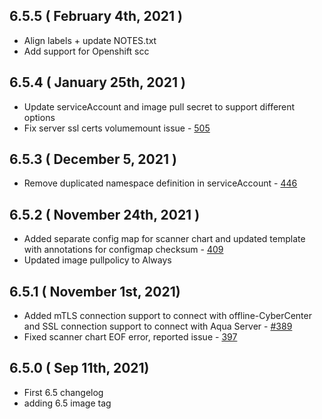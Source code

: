 ## 6.5.5 ( February 4th, 2021 )
* Align labels + update NOTES.txt
* Add support for Openshift scc
## 6.5.4 ( January 25th, 2021 )
* Update serviceAccount and image pull secret to support different options
* Fix server ssl certs volumemount issue - [505](https://github.com/aquasecurity/aqua-helm/pull/505)
## 6.5.3 ( December 5, 2021 )
* Remove duplicated namespace definition in serviceAccount - [446](https://github.com/aquasecurity/aqua-helm/pull/446)
## 6.5.2 ( November 24th, 2021 )
* Added separate config map for scanner chart and updated template with annotations for configmap checksum - [409](https://github.com/aquasecurity/aqua-helm/pull/409)
* Updated image pullpolicy to Always
## 6.5.1 ( November 1st, 2021)
* Added mTLS connection support to connect with offline-CyberCenter and SSL connection support to connect with Aqua Server - [#389](https://github.com/aquasecurity/aqua-helm/pull/389)
* Fixed scanner chart EOF error, reported issue - [397](https://github.com/aquasecurity/aqua-helm/issues/397)
## 6.5.0 ( Sep 11th, 2021)
* First 6.5 changelog
* adding 6.5 image tag
